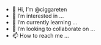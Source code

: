 - 👋 Hi, I’m @ciggareten
- 👀 I’m interested in ...
- 🌱 I’m currently learning ...
- 💞️ I’m looking to collaborate on ...
- 📫 How to reach me ...

<!---
ciggareten/ciggareten is a ✨ special ✨ repository because its `README.md` (this file) appears on your GitHub profile.
You can click the Preview link to take a look at your changes.
--->
